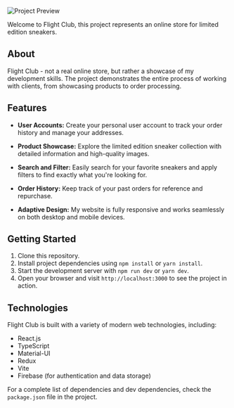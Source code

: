 
![Project Preview](https://s3-eu-west-1.amazonaws.com/tpd/logos/5643700d0000ff00058569b5/0x0.png)

Welcome to Flight Club, this project represents an online store for limited edition sneakers.

## About

Flight Club - not a real online store, but rather a showcase of my development skills. The project demonstrates the entire process of working with clients, from showcasing products to order processing.

## Features

- **User Accounts:** Create your personal user account to track your order history and manage your addresses.

- **Product Showcase:** Explore the limited edition sneaker collection with detailed information and high-quality images.

- **Search and Filter:** Easily search for your favorite sneakers and apply filters to find exactly what you're looking for.

- **Order History:** Keep track of your past orders for reference and repurchase.

- **Adaptive Design:** My website is fully responsive and works seamlessly on both desktop and mobile devices.

## Getting Started

1. Clone this repository.
2. Install project dependencies using `npm install` or `yarn install`.
3. Start the development server with `npm run dev` or `yarn dev`.
4. Open your browser and visit `http://localhost:3000` to see the project in action.

## Technologies

Flight Club is built with a variety of modern web technologies, including:

- React.js
- TypeScript
- Material-UI
- Redux
- Vite
- Firebase (for authentication and data storage)

For a complete list of dependencies and dev dependencies, check the `package.json` file in the project.
